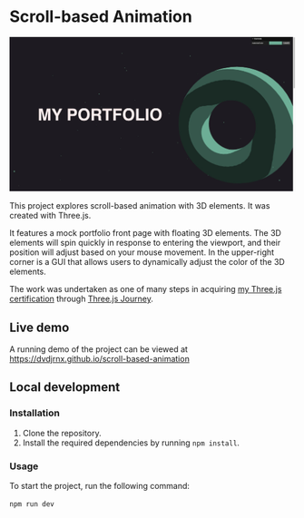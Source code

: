 # Scroll-based Animation

![The words "My Portfolio" sit against a starscape with a green donut shape floating off to the side.](./static/scroll-based-animation.jpg)

This project explores scroll-based animation with 3D elements. It was created with Three.js.

It features a mock portfolio front page with floating 3D elements. The 3D elements will spin quickly in response to entering the viewport, and their position will adjust based on your mouse movement. In the upper-right corner is a GUI that allows users to dynamically adjust the color of the 3D elements.

The work was undertaken as one of many steps in acquiring [my Three.js certification](https://threejs-journey.com/certificate/view/24741) through [Three.js Journey](https://threejs-journey.com/).

## Live demo

A running demo of the project can be viewed at https://dvdjrnx.github.io/scroll-based-animation

## Local development

### Installation

1. Clone the repository.
2. Install the required dependencies by running `npm install`.

### Usage

To start the project, run the following command:

`npm run dev`
